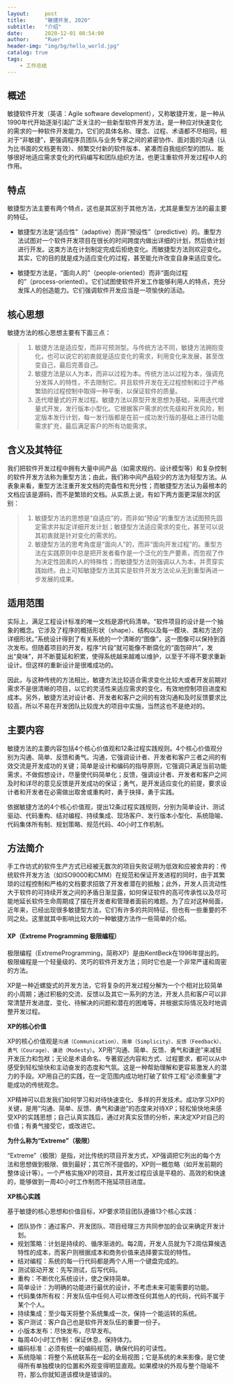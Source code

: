```yaml
---
layout:     post
title:      "敏捷开发, 2020"
subtitle:   "介绍"
date:       2020-12-01 08:54:00
author:     "Ruer"
header-img: "img/bg/hello_world.jpg"
catalog: true
tags:
    - 工作总结
---
```


## 概述

敏捷软件开发（英语：Agile software development），又称敏捷开发，是一种从1990年代开始逐渐引起广泛关注的一些新型软件开发方法，是一种应对快速变化的需求的一种软件开发能力。它们的具体名称、理念、过程、术语都不尽相同，相对于“非敏捷”，更强调程序员团队与业务专家之间的紧密协作、面对面的沟通（认为比书面的文档更有效）、频繁交付新的软件版本、紧凑而自我组织型的团队、能够很好地适应需求变化的代码编写和团队组织方法，也更注重软件开发过程中人的作用。

## 特点

敏捷型方法主要有两个特点，这也是其区别于其他方法，尤其是重型方法的最主要的特征。

* 敏捷型方法是“适应性”（adaptive）而非“预设性”（predictive）的。重型方法试图对一个软件开发项目在很长的时间跨度内做出详细的计划，然后依计划进行开发。这类方法在计划制定完成后拒绝变化。而敏捷型方法则欢迎变化。其实，它的目的就是成为适应变化的过程，甚至能允许改变自身来适应变化。

* 敏捷型方法是，“面向人的”（people-oriented）而非“面向过程的”（process-oriented）。它们试图使软件开发工作能够利用人的特点，充分发挥人的创造能力。它们强调软件开发应当是一项愉快的活动。

## 核心思想

敏捷方法的核心思想主要有下面三点：

> 1. 敏捷方法是适应型，而非可预测型。与传统方法不同，敏捷方法拥抱变化，也可以说它的初衷就是适应变化的需求，利用变化来发展，甚至改变自己，最后完善自己。
> 2. 敏捷方法是以人为本，而非以过程为本。传统方法以过程为本，强调充分发挥人的特性，不去限制它。并且软件开发在无过程控制和过于严格繁琐的过程控制中取得一种平衡，以保证软件的质量。
> 3. 迭代增量式的开发过程。敏捷方法以原型开发思想为基础，采用迭代增量式开发，发行版本小型化。它根据客户需求的优先级和开发风险，制定版本发行计划，每一发行版都是在前一成功发行版的基础上进行功能需求扩充，最后满足客户的所有功能需求。

## 含义及其特征

我们把软件开发过程中拥有大量中间产品（如需求规约、设计模型等）和复杂控制的软件开发方法称为重型方法；由此，我们称中间产品较少的方法为轻型方法。从表象来看，重型方法注重开发文档的完备性和充分性；而敏捷型方法认为最根本的文档应该是源码，而不是繁琐的文档。从实质上说，有如下两方面更深层次的区别：

> 1. 敏捷型方法的思想是“自适应”的，而非如“预设”的重型方法试图预先固定需求并拟定详细开发计划；敏捷型方法适应需求的变化，甚至可以说其初衷就是针对变化的需求的。
> 2. 敏捷型方法的思考角度是“面向人”的，而非“面向开发过程”的。重型方法在实践原则中总是把开发者看作是一个泛化的生产要素，而忽视了作为决定性因素的人的特殊性；而敏捷型方法则强调以人为本，并贯穿实践始终。由上可知敏捷型方法其实是软件开发方法论从无到重型再进一步发展的成果。

## 适用范围

实际上，满足工程设计标准的唯一文档是源代码清单。“软件项目的设计是一个抽象的概念。它涉及了程序的概括形状（shape）、结构以及每一模块、类和方法的详细形状。”系统设计得到了有关系统的一个清晰的“图像”，这一图像可以保持到首次发布。但随着项目的开发，程序“片段”就可能像不断腐化的“面包碎片”，发出“臭味”，并不断蔓延和积累，使得系统越来越难以维护，以至于不得不要求重新设计。但这样的重新设计是很难成功的。

因此，与这种传统的方法相比，敏捷方法比较适合需求变化比较大或者开发前期对需求不是很清晰的项目，以它的灵活性来适应需求的变化，有效地控制项目进度和成本。另外，敏捷方法对设计者、开发者和客户之间的有效沟通和及时反馈要求比较高，所以不易在开发团队比较庞大的项目中实施，当然这也不是绝对的。

## 主要内容

敏捷方法的主要内容包括4个核心价值观和12条过程实践规则。4个核心价值观分别为沟通、简单、反馈和勇气。沟通，它强调设计者、开发者和客户三者之间的有效交流是开发成功的关键；简单是设计和编码的指导原则，它强调只满足当前功能需求，不做假想设计，尽量使代码简单化；反馈，强调设计者、开发者和客户之间及时和详尽的意见反馈是开发成功的保证；勇气，是开发适应变化的前提，要求设计者和开发者在必需做出取舍或重构时，勇于抉择，勇于实践。

依据敏捷方法的4个核心价值观，提出12条过程实践规则，分别为简单设计、测试驱动、代码重构、结对编程、持续集成、现场客户、发行版本小型化、系统隐喻、代码集体所有制、规划策略、规范代码、40小时工作机制。

## 方法简介

手工作坊式的软件生产方式已经被无数次的项目失败证明为低效和应被舍弃的：传统软件开发方法（如ISO9000和CMM）在规范和保证开发进程的同时，由于其繁琐的过程控制和严格的文档要求招致了开发者潜在的抵触；此外，开发人员流动性大于软件的可持续开发之间的矛盾日渐显露，如何保证软件的高可传承性以及尽可能地延长软件生命周期成了摆在开发者和管理者面前的难题。为了应对这种局面，近年来，已经出现很多敏捷型方法，它们有许多的共同特征，但也有一些重要的不同之处。这里就其中影响比较大的一种敏捷方法作一些简单的介绍。

#### XP（Extreme Programming 极限编程）

极限编程（ExtremeProgramming，简称XP）是由KentBeck在1996年提出的。极限编程是一个轻量级的、灵巧的软件开发方法；同时它也是一个非常严谨和周密的方法。

XP是一种近螺旋式的开发方法，它将复杂的开发过程分解为一个个相对比较简单的小周期；通过积极的交流、反馈以及其它一系列的方法，开发人员和客户可以非常清楚开发进度、变化、待解决的问题和潜在的困难等，并根据实际情况及时地调整开发过程。

<b>XP的核心价值</b>

XP的核心价值观是`沟通（Communication）、简单（Simplicity）、反馈（Feedback）、勇气（Courage）、谦逊（Modesty）`。XP用“沟通、简单、反馈、勇气和谦逊”来减轻开发压力和包袱；无论是术语命名、专著叙述内容和方式、过程要求，都可以从中感受到轻松愉快和主动奋发的态度和气氛。这是一种帮助理解和更容易激发人的潜力的手段。XP用自己的实践，在一定范围内成功地打破了软件工程“必须重量”才能成功的传统观念。

XP精神可以启发我们如何学习和对待快速变化、多样的开发技术。成功学习XP的关键，是用“沟通、简单、反馈、勇气和谦逊”的态度来对待XP；轻松愉快地来感受XP的实践思想；自己认真实践后，通过对真实反馈的分析，来决定XP对自己的价值；有勇气接受它，或改进它。

<b>为什么称为“Extreme”（极限）</b>

“Extreme”（极限）是指，对比传统的项目开发方式，XP强调把它列出的每个方法和思想做到极限、做到最好；其它所不提倡的，XP则一概忽略（如开发前期的整体设计等）。一个严格实施XP的项目，其开发过程应该是平稳的、高效的和快速的，能够做到一周40小时工作制而不拖延项目进度。

<b>XP核心实践</b>

基于敏捷的核心思想和价值目标，XP要求项目团队遵循13个核心实践：

* 团队协作：通过客户、开发团队、项目经理三方共同参加的会议来确定开发计划。
* 规划策略：计划是持续的、循序渐进的。每2周，开发人员就为下2周估算候选特性的成本，而客户则根据成本和商务价值来选择要实现的特性。
* 结对编程：系统的每一行代码都是两个人用一个键盘完成的。
* 测试驱动开发：先写测试，后写代码。
* 重构：不断优化系统设计，使之保持简单。
* 简单设计：为明确的功能进行最优的设计，不考虑未来可能需要的功能。
* 代码集体所有权：开发队伍中任何人可以修改任何其他人的代码，代码不属于某个个人。
* 持续集成：至少每天将整个系统集成一次，保持一个能运转的系统。
* 客户测试：客户自己也是软件开发队伍的重要一份子。
* 小版本发布：尽快发布，尽早发布。
* 每周40小时工作制：保证休息，保持体力。
* 编码标准：必须有统一的编码规范，确保代码的可读性。
* 系统隐喻：将整个系统联系在一起的全局视图；它是系统的未来影像，是它使得所有单独模块的位置和外观变得明显直观。如果模块的外观与整个隐喻不符，那么你就知道该模块是错误的。